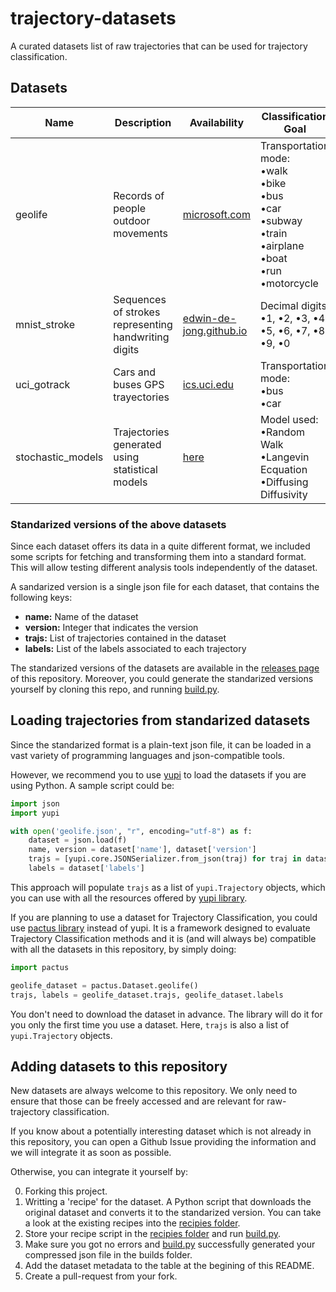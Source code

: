 # trajectory-datasets

A curated datasets list of raw trajectories that can be used for trajectory
classification.


## Datasets

| Name               | Description                                           | Availability                                                                           | Classification Goal                                                                                                      |
|--------------------|-------------------------------------------------------|----------------------------------------------------------------------------------------|--------------------------------------------------------------------------------------------------------------------------|
| geolife            | Records of people outdoor movements                   | [microsoft.com](https://www.microsoft.com/en-us/download/confirmation.aspx?id=52367)   | Transportation mode:<br>•walk<br>•bike<br>•bus<br>•car<br>•subway<br>•train<br>•airplane<br>•boat<br>•run<br>•motorcycle |
| mnist_stroke       | Sequences of strokes representing handwriting digits  | [edwin-de-jong.github.io](https://edwin-de-jong.github.io/blog/mnist-sequence-data/)   | Decimal digits: <br> •1, •2, •3, •4, •5, •6, •7, •8, •9, •0                                                              |
| uci_gotrack        | Cars and buses GPS trayectories                       | [ics.uci.edu](https://archive.ics.uci.edu/ml/datasets/GPS+Trajectories#)               | Transportation mode:<br>•bus<br>•car                                                                                     |
| stochastic_models  | Trajectories generated using statistical models       | [here](recipes/stochastic_models.py)                                                   | Model used:<br>•Random Walk<br>•Langevin Ecquation<br>•Diffusing Diffusivity                                             |


### Standarized versions of the above datasets

Since each dataset offers its data in a quite different format, we included
some scripts for fetching and transforming them into a standard format. This
will allow testing different analysis tools independently of the dataset.

A sandarized version is a single json file for each dataset, that contains the
following keys:
- **name:** Name of the dataset
- **version:** Integer that indicates the version
- **trajs:** List of trajectories contained in the dataset
- **labels:** List of the labels associated to each trajectory

The standarized versions of the datasets are available in the [releases
page](https://github.com/yupidevs/trajectory-datasets/releases) of this
repository. Moreover, you could generate the standarized versions yourself by
cloning this repo, and running [build.py](build.py).

## Loading trajectories from standarized datasets

Since the standarized format is a plain-text json file, it can be loaded in a
vast variety of programming languages and json-compatible tools.

However, we recommend you to use [yupi](https://github.com/yupidevs/yupi) to
load the datasets if you are using Python. A sample script could be:

```python
import json
import yupi

with open('geolife.json', "r", encoding="utf-8") as f:
    dataset = json.load(f)
    name, version = dataset['name'], dataset['version']
    trajs = [yupi.core.JSONSerializer.from_json(traj) for traj in dataset['trajs']]
    labels = dataset['labels']    
```

This approach will populate `trajs` as a list of `yupi.Trajectory` objects,
which you can use with all the resources offered by [yupi
library](https://github.com/yupidevs/yupi).

If you are planning to use a dataset for Trajectory Classification, you could
use [pactus library](https://github.com/yupidevs/pactus) instead of yupi. It is
a framework designed to evaluate Trajectory Classification methods and it is
(and will always be) compatible with all the datasets in this repository, by
simply doing:

```python
import pactus

geolife_dataset = pactus.Dataset.geolife()  
trajs, labels = geolife_dataset.trajs, geolife_dataset.labels
```

You don't need to download the dataset in advance. The library will do it for
you only the first time you use a dataset. Here, `trajs` is also a list of
`yupi.Trajectory` objects.


## Adding datasets to this repository

New datasets are always welcome to this repository. We only need to ensure that
those can be freely accessed and are relevant for raw-trajectory classification.

If you know about a potentially interesting dataset which is not already in
this repository, you can open a Github Issue providing the information and we
will integrate it as soon as possible.

Otherwise, you can integrate it yourself by:

0. Forking this project.
1. Writting a 'recipe' for the dataset. A Python script that downloads the original dataset and converts it
to the standarized version. You can take a look at the existing recipes into the [recipies folder](recipes/).
2. Store your recipe script in the [recipies folder](recipes/) and run [build.py](build.py).
3. Make sure you got no errors and [build.py](build.py) successfully generated your compressed json file in the builds folder.
4. Add the dataset metadata to the table at the begining of this README.
5. Create a pull-request from your fork.


